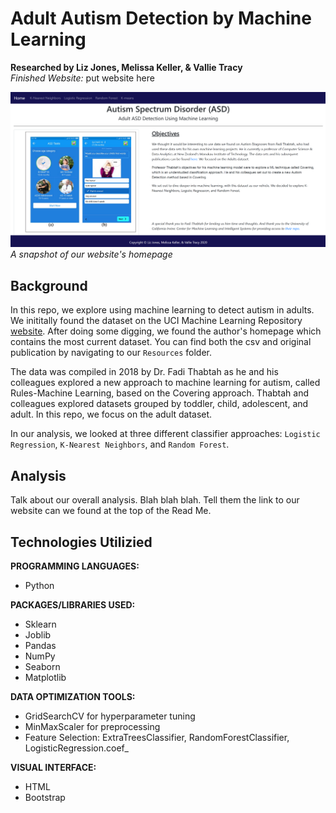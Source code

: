 # Adult Autism Detection by Machine Learning
<b>Researched by Liz Jones, Melissa Keller, & Vallie Tracy</b>     
*Finished Website:*  put website here   

![WebSnap](/Images/WebSnap.PNG)      
*A snapshot of our website's homepage*
## Background     
In this repo, we explore using machine learning to detect autism in adults.  We inititally found the dataset on the UCI Machine Learning Repository [website](http://archive.ics.uci.edu/ml/datasets/Autism+Screening+Adult).  After doing some digging, we found the author's homepage which contains the most current dataset. You can find both the csv and original publication by navigating to our `Resources` folder.      

The data was compiled in 2018 by Dr. Fadi Thabtah as he and his colleagues explored a new approach to machine learning for autism, called Rules-Machine Learning, based on the Covering approach.  Thabtah and colleagues explored datasets grouped by toddler, child, adolescent, and adult.  In this repo, we focus on the adult dataset.

In our analysis, we looked at three different classifier approaches: `Logistic Regression`, `K-Nearest Neighbors`, and `Random Forest`. 

## Analysis
Talk about our overall analysis.  Blah blah blah.  Tell them the link to our website can we found at the top of the Read Me.    

## Technologies Utilizied
<b>PROGRAMMING LANGUAGES:</b>
* Python

<b>PACKAGES/LIBRARIES USED:</b>
* Sklearn
* Joblib
* Pandas
* NumPy
* Seaborn
* Matplotlib

<b>DATA OPTIMIZATION TOOLS:</b>
* GridSearchCV for hyperparameter tuning
* MinMaxScaler for preprocessing
* Feature Selection: ExtraTreesClassifier, RandomForestClassifier, LogisticRegression.coef_

<b>VISUAL INTERFACE:</b>
* HTML
* Bootstrap



 




